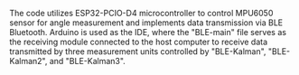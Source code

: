 The code utilizes ESP32-PCIO-D4 microcontroller to control MPU6050 sensor for angle measurement and implements data transmission via BLE Bluetooth. Arduino is used as the IDE, where the "BLE-main" file serves as the receiving module connected to the host computer to receive data transmitted by three measurement units controlled by "BLE-Kalman", "BLE-Kalman2", and "BLE-Kalman3".
